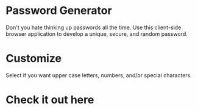 # Password Generator
Don't you hate thinking up passwords all the time. Use this client-side browser application to develop a unique, secure, and random password.
# Customize
Select if you want upper case letters, numbers, and/or special characters. 

# Check it out here 
